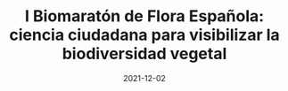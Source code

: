 ---
title: "I Biomaratón de Flora Española: ciencia ciudadana para visibilizar la biodiversidad vegetal"
collection: publications
permalink: /publication/Márquez-Corro et al 2021 ConsVeg
date: 2021-12-02
venue: 'Conservación Vegetal'
paperurl: '/files/pdf/research/Márquez-Corro et al 2021 ConsVeg.pdf'
link: 'https://doi.org/10.15366/cv2021.25'
#code: 'http://doi.org/'
#github: 'https://github.com/jimarcor/...'
#figshare: 'https://figshare.com/...'
citation: '<B>Márquez-Corro JI</B>, Jiménez-Mejías P, Fernández-Mazuecos M, Ramos-Gutiérrez I, Martín-Hernanz S, Martín-Bravo S, Alfaro-Saiz E, Blanco-Salas J, Borras J, Capó M, Carrera-Bonet D, De La Fuente Brun P, Fernandez-Lesaga A, Garnatje T, Gorriz-Huarte L, Molino S, Nualart N, Mairal M. 2021. &quot;I Biomaratón de Flora Española: ciencia ciudadana para visibilizar la biodiversidad vegetal&quot; <i>Conservación Vegetal</i> 25: 33-37'
---